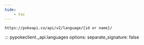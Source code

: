 ```yaml
---
hide:
    - toc
---
```


```console
https://pokeapi.co/api/v2/language/{id or name}/
```

::: pypokeclient._api.languages
    options:
        separate_signature: false
